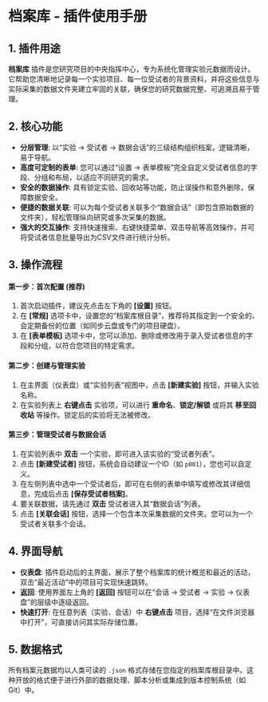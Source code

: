 # 档案库 - 插件使用手册

## 1. 插件用途

**档案库** 插件是您研究项目的中央指挥中心，专为系统化管理实验元数据而设计。它帮助您清晰地记录每一个实验项目、每一位受试者的背景资料，并将这些信息与实际采集的数据文件夹建立牢固的关联，确保您的研究数据完整、可追溯且易于管理。

## 2. 核心功能

*   **分层管理**: 以“实验 -> 受试者 -> 数据会话”的三级结构组织档案，逻辑清晰，易于导航。
*   **高度可定制的表单**: 您可以通过“设置 -> 表单模板”完全自定义受试者信息的字段、分组和布局，以适应不同研究的需求。
*   **安全的数据操作**: 具有锁定实验、回收站等功能，防止误操作和意外删除，保障数据安全。
*   **便捷的数据关联**: 可以为每个受试者关联多个“数据会话”（即包含原始数据的文件夹），轻松管理纵向研究或多次采集的数据。
*   **强大的交互操作**: 支持快速搜索、右键快捷菜单、双击导航等高效操作，并可将受试者信息批量导出为CSV文件进行统计分析。

## 3. 操作流程

#### **第一步：首次配置 (推荐)**

1.  首次启动插件，建议先点击左下角的 **[设置]** 按钮。
2.  在 **[常规]** 选项卡中，设置您的“档案库根目录”，推荐将其指定到一个安全的、会定期备份的位置（如同步云盘或专门的项目硬盘）。
3.  在 **[表单模板]** 选项卡中，您可以添加、删除或修改用于录入受试者信息的字段和分组，以符合您项目的特定需求。

#### **第二步：创建与管理实验**

1.  在主界面（仪表盘）或“实验列表”视图中，点击 **[新建实验]** 按钮，并输入实验名称。
2.  在实验列表上 **右键点击** 实验项，可以进行 **重命名**、**锁定/解锁** 或将其 **移至回收站** 等操作。锁定后的实验将无法被修改。

#### **第三步：管理受试者与数据会话**

1.  在实验列表中 **双击** 一个实验，即可进入该实验的“受试者列表”。
2.  点击 **[新建受试者]** 按钮，系统会自动建议一个ID（如 `p001`），您也可以自定义。
3.  在左侧列表中选中一个受试者后，即可在右侧的表单中填写或修改其详细信息，完成后点击 **[保存受试者档案]**。
4.  要关联数据，请先通过 **双击** 受试者进入其“数据会话”列表。
5.  点击 **[关联会话]** 按钮，选择一个包含本次采集数据的文件夹。您可以为一个受试者关联多个会话。

## 4. 界面导航

*   **仪表盘**: 插件启动后的主界面，展示了整个档案库的统计概览和最近的活动，双击“最近活动”中的项目可实现快速跳转。
*   **返回**: 使用界面左上角的 **[返回]** 按钮可以在“会话 -> 受试者 -> 实验 -> 仪表盘”的层级中逐级返回。
*   **快速打开**: 在任意列表（实验、会话）中 **右键点击** 项目，选择“在文件浏览器中打开”，可直接访问其实际存储位置。

## 5. 数据格式

所有档案元数据均以人类可读的 `.json` 格式存储在您指定的档案库根目录中。这种开放的格式便于进行外部的数据处理、脚本分析或集成到版本控制系统（如 Git）中。